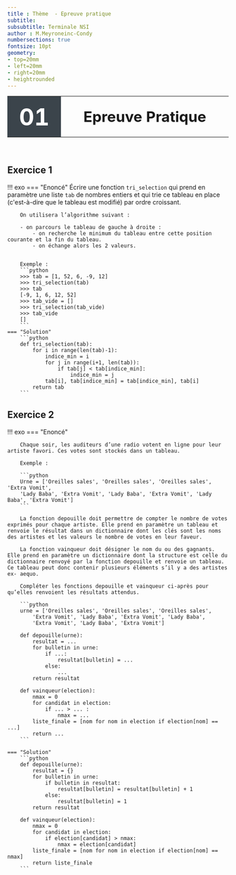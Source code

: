 ```yaml
---
title : Thème  - Epreuve pratique
subtitle: 
subsubtitle: Terminale NSI
author : M.Meyroneinc-Condy
numbersections: true
fontsize: 10pt
geometry:
- top=20mm
- left=20mm
- right=20mm
- heightrounded    
--- 
```



<table  class="yellowTable">
        <tr >
            <th width="20%"; style="background-color: #3B444B;color:white;text-align:center;border:none;font-size:40pt;">
            01
            </th>
            <th  class="yellowTh";width="80%"; style="text-align:center;border:none;font-size:25pt;">Epreuve Pratique</th>
        </tr>
</table>
<br>


## Exercice 1 

!!! exo 
    === "Enoncé"
        Écrire une fonction `tri_selection` qui prend en paramètre une liste `tab` de nombres entiers et qui trie ce tableau en place (c'est-à-dire que le tableau est modifié) par ordre croissant.

        On utilisera l’algorithme suivant :

        - on parcours le tableau de gauche à droite :  
            - on recherche le minimum du tableau entre cette position courante et la fin du tableau.
            - on échange alors les 2 valeurs.


        Exemple :
        ```python
        >>> tab = [1, 52, 6, -9, 12]
        >>> tri_selection(tab)
        >>> tab
        [-9, 1, 6, 12, 52]
        >>> tab_vide = []
        >>> tri_selection(tab_vide)
        >>> tab_vide
        []
        ```
    === "Solution"
        ```python
        def tri_selection(tab):
            for i in range(len(tab)-1):
                indice_min = i
                for j in range(i+1, len(tab)):
                    if tab[j] < tab[indice_min]:
                        indice_min = j
                tab[i], tab[indice_min] = tab[indice_min], tab[i]
            return tab
        ```

## Exercice 2 

!!! exo 
    === "Enoncé"

        Chaque soir, les auditeurs d’une radio votent en ligne pour leur artiste favori. Ces votes sont stockés dans un tableau.

        Exemple :

        ```python
        Urne = ['Oreilles sales', 'Oreilles sales', 'Oreilles sales', 'Extra Vomit',
        'Lady Baba', 'Extra Vomit', 'Lady Baba', 'Extra Vomit', 'Lady Baba', 'Extra Vomit']
        ```

        La fonction depouille doit permettre de compter le nombre de votes exprimés pour chaque artiste. Elle prend en paramètre un tableau et renvoie le résultat dans un dictionnaire dont les clés sont les noms des artistes et les valeurs le nombre de votes en leur faveur.

        La fonction vainqueur doit désigner le nom du ou des gagnants. Elle prend en paramètre un dictionnaire dont la structure est celle du dictionnaire renvoyé par la fonction depouille et renvoie un tableau. Ce tableau peut donc contenir plusieurs éléments s’il y a des artistes ex- aequo.

        Compléter les fonctions depouille et vainqueur ci-après pour qu’elles renvoient les résultats attendus.

        ```python
        urne = ['Oreilles sales', 'Oreilles sales', 'Oreilles sales',
            'Extra Vomit', 'Lady Baba', 'Extra Vomit', 'Lady Baba',
            'Extra Vomit', 'Lady Baba', 'Extra Vomit']

        def depouille(urne):
            resultat = ...
            for bulletin in urne:
                if ...:
                    resultat[bulletin] = ...
                else:
                    ...
            return resultat

        def vainqueur(election):
            nmax = 0
            for candidat in election:
                if ... > ... :
                    nmax = ...
            liste_finale = [nom for nom in election if election[nom] == ...]
            return ...
        ```

    === "Solution"
        ```python
        def depouille(urne):
            resultat = {}
            for bulletin in urne:
                if bulletin in resultat:
                    resultat[bulletin] = resultat[bulletin] + 1
                else:
                    resultat[bulletin] = 1
            return resultat

        def vainqueur(election):
            nmax = 0
            for candidat in election:
                if election[candidat] > nmax:
                    nmax = election[candidat]
            liste_finale = [nom for nom in election if election[nom] == nmax]
            return liste_finale
        ```